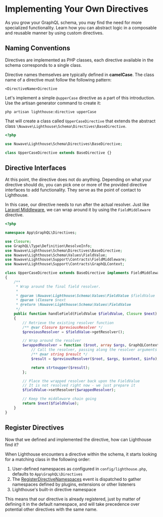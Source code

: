 # Implementing Your Own Directives

As you grow your GraphQL schema, you may find the need for more specialized functionality.
Learn how you can abstract logic in a composable and reusable manner by using custom directives.

## Naming Conventions

Directives are implemented as PHP classes, each directive available
in the schema corresponds to a single class.

Directive names themselves are typically defined in **camelCase**.
The class name of a directive must follow the following pattern:

    <DirectiveName>Directive

Let's implement a simple `@upperCase` directive as a part of this introduction.
Use the artisan generator command to create it:

    php artisan lighthouse:directive upperCase

That will create a class called `UpperCaseDirective` that extends the
abstract class `\Nuwave\Lighthouse\Schema\Directives\BaseDirective`.

```php
<?php

use Nuwave\Lighthouse\Schema\Directives\BaseDirective;

class UpperCaseDirective extends BaseDirective {}
```

## Directive Interfaces

At this point, the directive does not do anything.
Depending on what your directive should do, you can pick one or more of the provided
directive interfaces to add functionality. They serve as the point of contact to Lighthouse.

In this case, our directive needs to run after the actual resolver.
Just like [Laravel Middleware](https://laravel.com/docs/middleware),
we can wrap around it by using the `FieldMiddleware` directive.

```php
<?php

namespace App\GraphQL\Directives;

use Closure;
use GraphQL\Type\Definition\ResolveInfo;
use Nuwave\Lighthouse\Schema\Directives\BaseDirective;
use Nuwave\Lighthouse\Schema\Values\FieldValue;
use Nuwave\Lighthouse\Support\Contracts\FieldMiddleware;
use Nuwave\Lighthouse\Support\Contracts\GraphQLContext;

class UpperCaseDirective extends BaseDirective implements FieldMiddleware
{
    /**
     * Wrap around the final field resolver.
     *
     * @param \Nuwave\Lighthouse\Schema\Values\FieldValue $fieldValue
     * @param \Closure $next
     * @return \Nuwave\Lighthouse\Schema\Values\FieldValue
     */
    public function handleField(FieldValue $fieldValue, Closure $next): FieldValue
    {
        // Retrieve the existing resolver function
        /** @var Closure $previousResolver */
        $previousResolver = $fieldValue->getResolver();

        // Wrap around the resolver
        $wrappedResolver = function ($root, array $args, GraphQLContext $context, ResolveInfo $info) use ($previousResolver): string {
            // Call the resolver, passing along the resolver arguments
            /** @var string $result */
            $result = $previousResolver($root, $args, $context, $info);

            return strtoupper($result);
        };

        // Place the wrapped resolver back upon the FieldValue
        // It is not resolved right now - we just prepare it
        $fieldValue->setResolver($wrappedResolver);

        // Keep the middleware chain going
        return $next($fieldValue);
    }
}
```

## Register Directives

Now that we defined and implemented the directive, how can Lighthouse find it?

When Lighthouse encounters a directive within the schema, it starts looking for a matching class
in the following order:

1. User-defined namespaces as configured in `config/lighthouse.php`, defaults to `App\GraphQL\Directives`
1. The [RegisterDirectiveNamespaces](../api-reference/events.md#registerdirectivenamespaces) event is dispatched
   to gather namespaces defined by plugins, extensions or other listeners
1. Lighthouse's built-in directive namespace

This means that our directive is already registered, just by matter of defining it in the default namespace,
and will take precedence over potential other directives with the same name.
